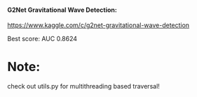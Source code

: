 #### G2Net Gravitational Wave Detection:
https://www.kaggle.com/c/g2net-gravitational-wave-detection

Best score: AUC 0.8624


# Note:
check out utils.py for multithreading based traversal!


